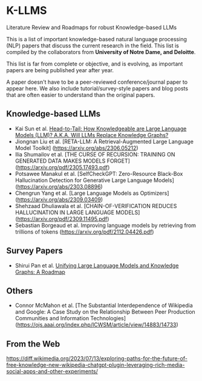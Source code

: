 # K-LLMS
Literature Review and Roadmaps for robust  Knowledge-based LLMs

This is a list of important knowledge-based natural language processing (NLP) papers that discuss the current research in the field. This list is compiled by the collaborators from **University of Notre Dame, and Deloitte**. 

This list is far from complete or objective, and is evolving, as important papers are being published year after year.

A paper doesn't have to be a peer-reviewed conference/journal paper to appear here. We also include tutorial/survey-style papers and blog posts that are often easier to understand than the original papers.

## Knowledge-based LLMs

* Kai Sun et al. [Head-to-Tail: How Knowledgeable are Large Language Models (LLM)? A.K.A. Will LLMs Replace Knowledge Graphs?]( https://arxiv.org/pdf/2308.10168.pdf)
* Jiongnan Liu et al. [RETA-LLM: A Retrieval-Augmented Large Language Model Toolkit] (https://arxiv.org/abs/2306.05212)
* Ilia Shumailov et al. [THE CURSE OF RECURSION: TRAINING ON GENERATED DATA MAKES MODELS FORGET] (https://arxiv.org/pdf/2305.17493.pdf)
* Potsawee Manakul et al. [SelfCheckGPT: Zero-Resource Black-Box Hallucination Detection for Generative Large Language Models] (https://arxiv.org/abs/2303.08896)
* Chengrun Yang et al.  [Large Language Models as Optimizers] (https://arxiv.org/abs/2309.03409)
* Shehzaad Dhuliawala et al. [CHAIN-OF-VERIFICATION REDUCES HALLUCINATION IN LARGE LANGUAGE MODELS] (https://arxiv.org/pdf/2309.11495.pdf)
* Sebastian Borgeaud et al. Improving language models by retrieving from trillions of tokens (https://arxiv.org/pdf/2112.04426.pdf)

## Survey Papers

* Shirui Pan et al. [Unifying Large Language Models and Knowledge Graphs: A Roadmap](https://arxiv.org/abs/2306.08302)

## Others

* Connor McMahon et al. [The Substantial Interdependence of Wikipedia and Google:  A Case Study on the Relationship Between Peer Production  Communities and Information Technologies] (https://ojs.aaai.org/index.php/ICWSM/article/view/14883/14733)

## From the Web

https://diff.wikimedia.org/2023/07/13/exploring-paths-for-the-future-of-free-knowledge-new-wikipedia-chatgpt-plugin-leveraging-rich-media-social-apps-and-other-experiments/


